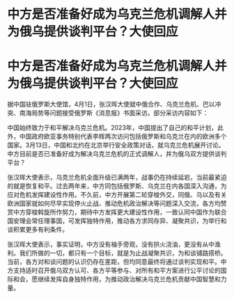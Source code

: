 # 中方是否准备好成为乌克兰危机调解人并为俄乌提供谈判平台？大使回应

# 中方是否准备好成为乌克兰危机调解人并为俄乌提供谈判平台？大使回应

据中国驻俄罗斯大使馆，4月1日，张汉晖大使就中俄合作、乌克兰危机、巴以冲突、南海局势等问题接受俄罗斯《消息报》书面采访。部分采访内容如下：

中国始终致力于和平解决乌克兰危机。2023年，中国提出了自己的和平计划，此外，中国政府欧亚事务特别代表李辉两次访问包括俄罗斯和乌克兰在内的欧洲多个国家。3月13日，中国和北约在北京举行安全政策对话，就乌克兰危机展开讨论。中方目前是否已准备好成为解决乌克兰危机的正式调解人，并为俄乌双方提供谈判平台？

张汉晖大使表示，乌克兰危机全面升级已满两年，战事仍在持续延宕，当前最紧迫的就是恢复和平。过去两年来，中方同包括俄罗斯、乌克兰在内各国深入沟通，为应对危机发挥建设性作用。不久前，中方开展第二轮穿梭外交，同俄、乌以及有关欧洲国家就如何尽早实现停火止战、推动危机政治解决等问题深入交流，各方均赞赏中方穿梭斡旋所作努力，期待中方发挥更大建设性作用，一致认同中国作为联合国安理会常任理事国，可发挥独特作用，推动各方求同存异、凝聚共识，为举行和谈积累更多有利条件。

张汉晖大使表示，事实证明，中方没有袖手旁观，没有拱火浇油，更没有从中渔利。我们所做的一切，都只有一个目标，就是为止战凝聚共识，为和谈铺路搭桥。当前，各方对和谈问题的认识仍存在差距，但均同意最终将通过谈判实现和平。中方支持适时召开俄乌双方认可、各方平等参与、对所有和平方案进行公平讨论的国际和会，愿继续发挥自身独特作用，为推动政治解决乌克兰危机贡献中国智慧和力量。


